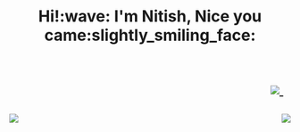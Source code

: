 <h1 align='center'> 
  Hi!:wave: I'm Nitish, Nice you came:slightly_smiling_face: 
  <br><br>
  <p align='right'>
    <a href="https://www.linkedin.com/in/nitishkr72/">
      <img src="https://img.shields.io/badge/linkedin-%230077B5.svg?&style=for-the-badge&logo=linkedin&logoColor=white" />
    </a>&nbsp;&nbsp;
  </p>
</h1>



<p align='center'>
  
  <img src="https://badges.pufler.dev/commits/monthly/nitishkr72" align="left">
  <img src="https://badges.pufler.dev/visits/nitishkr72/nitishkr72" align="right">
</p>
